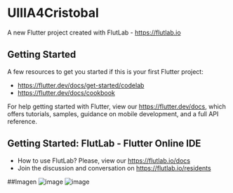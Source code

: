 # UIIIA4Cristobal

A new Flutter project created with FlutLab - https://flutlab.io

## Getting Started

A few resources to get you started if this is your first Flutter project:

- https://flutter.dev/docs/get-started/codelab
- https://flutter.dev/docs/cookbook

For help getting started with Flutter, view our
https://flutter.dev/docs, which offers tutorials,
samples, guidance on mobile development, and a full API reference.

## Getting Started: FlutLab - Flutter Online IDE

- How to use FlutLab? Please, view our https://flutlab.io/docs
- Join the discussion and conversation on https://flutlab.io/residents


##Imagen
![image](https://github.com/LBrandonC06/UIIIA4-LogIn/assets/143548973/12c3f214-0c29-4746-be06-cc49df17cbf2)
![image](https://github.com/LBrandonC06/UIIIA4-LogIn/assets/143548973/907abace-90c8-43fe-b1e9-5f710796105c)
